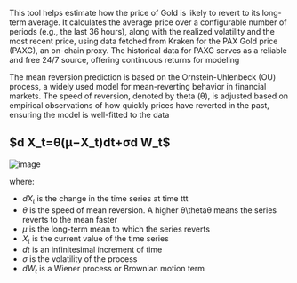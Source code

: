 This tool helps estimate how the price of Gold is likely to revert to its long-term average. It calculates the average price over a configurable number of periods (e.g., the last 36 hours), along with the realized volatility and the most recent price, using data fetched from Kraken for the PAX Gold price (PAXG), an on-chain proxy. The historical data for PAXG serves as a reliable and free 24/7 source, offering continuous returns for modeling

The mean reversion prediction is based on the Ornstein-Uhlenbeck (OU) process, a widely used model for mean-reverting behavior in financial markets. The speed of reversion, denoted by theta (θ), is adjusted based on empirical observations of how quickly prices have reverted in the past, ensuring the model is well-fitted to the data

<h2>$d X_t​=θ(μ−X_t​)dt+σd W_t​$</h2>

![image](https://github.com/user-attachments/assets/84dc714e-a687-43c8-9198-9b7645c7c134)

where:

- $dX_t$ is the change in the time series at time ttt
- $\theta$ is the speed of mean reversion. A higher θ\thetaθ means the series reverts to the mean faster
- $\mu$ is the long-term mean to which the series reverts
- $X_t$​ is the current value of the time series
- $dt$ is an infinitesimal increment of time
- $\sigma$ is the volatility of the process
- $dW_t$ is a Wiener process or Brownian motion term

